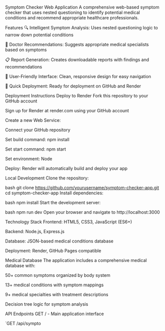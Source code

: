 Symptom Checker Web Application
A comprehensive web-based symptom checker that uses nested questioning to identify potential medical conditions and recommend appropriate healthcare professionals.

Features
🔍 Intelligent Symptom Analysis: Uses nested questioning logic to narrow down potential conditions

🏥 Doctor Recommendations: Suggests appropriate medical specialists based on symptoms

📋 Report Generation: Creates downloadable reports with findings and recommendations

🎯 User-Friendly Interface: Clean, responsive design for easy navigation

🚀 Quick Deployment: Ready for deployment on GitHub and Render

Deployment Instructions
Deploy to Render
Fork this repository to your GitHub account

Sign up for Render at render.com using your GitHub account

Create a new Web Service:

Connect your GitHub repository

Set build command: npm install

Set start command: npm start

Set environment: Node

Deploy: Render will automatically build and deploy your app

Local Development
Clone the repository:

bash
git clone https://github.com/yourusername/symptom-checker-app.git
cd symptom-checker-app
Install dependencies:

bash
npm install
Start the development server:

bash
npm run dev
Open your browser and navigate to http://localhost:3000

Technology Stack
Frontend: HTML5, CSS3, JavaScript (ES6+)

Backend: Node.js, Express.js

Database: JSON-based medical conditions database

Deployment: Render, GitHub Pages compatible

Medical Database
The application includes a comprehensive medical database with:

50+ common symptoms organized by body system

13+ medical conditions with symptom mappings

9+ medical specialties with treatment descriptions

Decision tree logic for symptom analysis

API Endpoints
GET / - Main application interface

`GET /api/sympto

